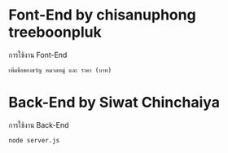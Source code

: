 # Font-End by chisanuphong treeboonpluk
การใช้งาน Font-End
```
เพิ่มชื่อของขวัญ หมวดหมู่ และ ราคา (บาท)
```
# Back-End by Siwat Chinchaiya
การใช้งาน Back-End
```
node server.js
```
